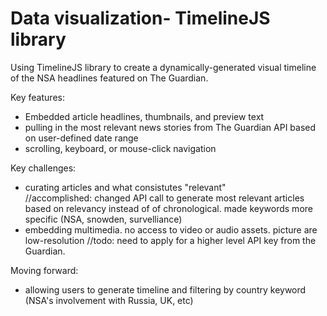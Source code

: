 Data visualization- TimelineJS library
==========
Using TimelineJS library to create a dynamically-generated visual timeline of the NSA headlines featured on The Guardian. 

Key features:
- Embedded article headlines, thumbnails, and preview text
- pulling in the most relevant news stories from The Guardian API based on user-defined date range 
- scrolling, keyboard, or mouse-click navigation 

Key challenges: 
- curating articles and what consistutes "relevant"  
    //accomplished: changed API call to generate most relevant articles based on relevancy instead of of chronological. made keywords more specific (NSA, snowden, survelliance)
- embedding multimedia. no access to video or audio assets. picture are low-resolution
    //todo: need to apply for a higher level API key from the Guardian. 

Moving forward:
- allowing users to generate timeline and filtering by country keyword (NSA's involvement with Russia, UK, etc)
